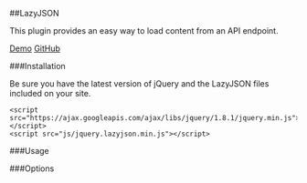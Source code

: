 ##LazyJSON

This plugin provides an easy way to load content from an API endpoint.

<a class="btn large" href="http://rpnzl.com/jquery/lazyjson/demo">Demo</a>
<a class="btn large" href="https://github.com/rpnzl/jquery-lazyjson">GitHub</a>

###Installation

Be sure you have the latest version of jQuery and the LazyJSON files included on your site.

	<script src="https://ajax.googleapis.com/ajax/libs/jquery/1.8.1/jquery.min.js"></script>
    <script src="js/jquery.lazyjson.min.js"></script>

###Usage

###Options